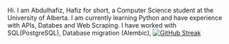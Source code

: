 Hi. I am Abdulhafiz, Hafiz for short, a Computer Science student at the University of Alberta. 
I am currently learning Python and have experience with APIs, Databes and Web Scraping.
I have worked with SQL(PostgreSQL), Database migration (Alembic), 
[![GitHub Streak](https://github-readme-streak-stats.herokuapp.com?user=Haaffiiizzz)](https://git.io/streak-stats)
